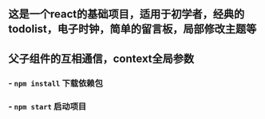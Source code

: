 ## 这是一个react的基础项目，适用于初学者，经典的todolist，电子时钟，简单的留言板，局部修改主题等
## 父子组件的互相通信，context全局参数
### - `npm install` 下载依赖包
### - `npm start` 启动项目


